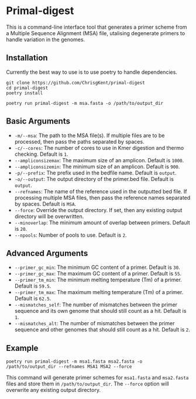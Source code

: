 # Primal-digest

This is a command-line interface tool that generates a primer scheme from a Multiple Sequence Alignment (MSA) file, utalising degenerate primers to handle variation in the genomes.

## Installation

Currently the best way to use is to use poetry to handle dependencies.

    git clone https://github.com/ChrisgKent/primal-digest
    cd primal-digest
    poetry install

    poetry run primal-digest -m msa.fasta -o /path/to/output_dir

## Basic Arguments

-   `-m/--msa`: The path to the MSA file(s). If multiple files are to be processed, then pass the paths separated by spaces.
-   `-c/--cores`: The number of cores to use in Kmer digestion and thermo checking. Default is `1`.
-   `--ampliconsizemax`: The maximum size of an amplicon. Default is `1000`.
-   `--ampliconsizemin`: The minimum size of an amplicon. Default is `900`.
-   `-p/--prefix`: The prefix used in the bedfile name. Default is `output`.
-   `-o/--output`: The output directory of the primer.bed file. Default is `output`.
-   `--refnames`: The name of the reference used in the outputted bed file. If processing multiple MSA files, then pass the reference names separated by spaces. Default is `MSA`.
-   `--force`: Override the output directory. If set, then any existing output directory will be overwritten.
-   `--minoverlap`: The minimum amount of overlap between primers. Default is `20`.
-   `--npools`: Number of pools to use. Default is `2`.

## Advanced Arguments

-   `--primer_gc_min`: The minimum GC content of a primer. Default is `30`.
-   `--primer_gc_max`: The maximum GC content of a primer. Default is `55`.
-   `--primer_tm_min`: The minimum melting temperature (Tm) of a primer. Default is `59.5`.
-   `--primer_tm_max`: The maximum melting temperature (Tm) of a primer. Default is `62.5`.
-   `--mismatches_self`: The number of mismatches between the primer sequence and its own genome that should still count as a hit. Default is `1`.
-   `--mismatches_alt`: The number of mismatches between the primer sequence and other genomes that should still count as a hit. Default is `2`.

## Example

    poetry run primal-digest -m msa1.fasta msa2.fasta -o /path/to/output_dir --refnames MSA1 MSA2 --force

This command will generate primer schemes for `msa1.fasta` and `msa2.fasta` files and store them in `/path/to/output_dir`. The `--force` option will overwrite any existing output directory.
